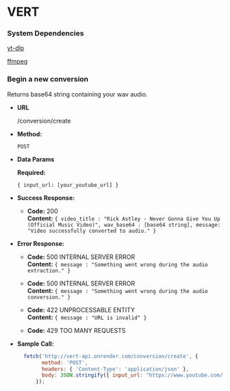 # VERT

### System Dependencies
[yt-dlp](https://github.com/yt-dlp/yt-dlp)

[ffmpeg](https://github.com/FFmpeg/FFmpeg)

### Begin a new conversion

  Returns base64 string containing your wav audio.

* **URL**

  /conversion/create

* **Method:**

  `POST`

* **Data Params**

  **Required:**
 
   `{ input_url: [your_youtube_url] }`

* **Success Response:**

  * **Code:** 200 <br />
    **Content:** `{ video_title : "Rick Astley - Never Gonna Give You Up (Official Music Video)", wav_base64 : [base64 string], message: "Video successfully converted to audio." }`
 
* **Error Response:**

  * **Code:** 500 INTERNAL SERVER ERROR <br />
    **Content:** `{ message : "Something went wrong during the audio extraction." }`

  * **Code:** 500 INTERNAL SERVER ERROR <br />
    **Content:** `{ message : "Something went wrong during the audio conversion." }`
    
  * **Code:** 422 UNPROCESSABLE ENTITY <br />
    **Content:** `{ message : "URL is invalid" }`
  
  * **Code:** 429 TOO MANY REQUESTS <br />

* **Sample Call:**

  ```javascript
    fetch('http://vert-api.onrender.com/conversion/create', {
          method: 'POST',
          headers: { 'Content-Type': 'application/json' },
          body: JSON.stringify({ input_url: "https://www.youtube.com/watch?v=dQw4w9WgXcQ" })
        });
  ```
